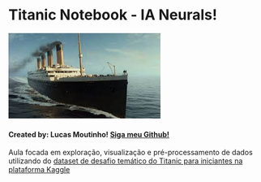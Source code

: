 # Titanic Notebook - IA Neurals!

![Titanic Logo](assets/titanic.jpeg)

#### Created by: Lucas Moutinho! [Siga meu Github!](https://github.com/lucasmoutinho)

Aula focada em exploração, visualização e pré-processamento de dados utilizando do [dataset de desafio temático do Titanic para iniciantes na plataforma Kaggle](https://www.kaggle.com/c/titanic/data)

